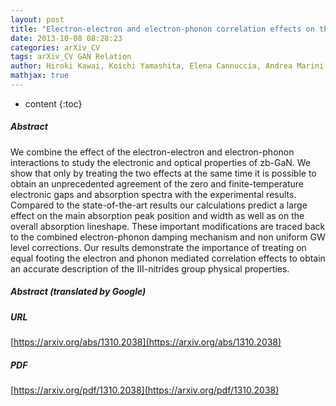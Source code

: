 ```yaml
---
layout: post
title: "Electron-electron and electron-phonon correlation effects on the finite temperature electronic and optical properties of zb-GaN"
date: 2013-10-08 08:28:23
categories: arXiv_CV
tags: arXiv_CV GAN Relation
author: Hiroki Kawai, Koichi Yamashita, Elena Cannuccia, Andrea Marini
mathjax: true
---
```


* content
{:toc}

##### Abstract
We combine the effect of the electron-electron and electron-phonon interactions to study the electronic and optical properties of zb-GaN. We show that only by treating the two effects at the same time it is possible to obtain an unprecedented agreement of the zero and finite-temperature electronic gaps and absorption spectra with the experimental results. Compared to the state-of-the-art results our calculations predict a large effect on the main absorption peak position and width as well as on the overall absorption lineshape. These important modifications are traced back to the combined electron-phonon damping mechanism and non uniform GW level corrections. Our results demonstrate the importance of treating on equal footing the electron and phonon mediated correlation effects to obtain an accurate description of the III-nitrides group physical properties.

##### Abstract (translated by Google)


##### URL
[https://arxiv.org/abs/1310.2038](https://arxiv.org/abs/1310.2038)

##### PDF
[https://arxiv.org/pdf/1310.2038](https://arxiv.org/pdf/1310.2038)

